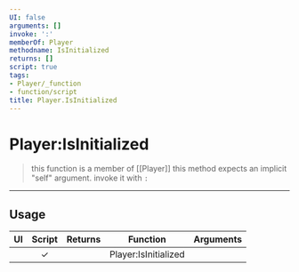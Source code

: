 ```yaml
---
UI: false
arguments: []
invoke: ':'
memberOf: Player
methodname: IsInitialized
returns: []
script: true
tags:
- Player/_function
- function/script
title: Player.IsInitialized
---
```

# Player:IsInitialized
> this function is a member of [[Player]]
> this method expects an implicit "self" argument. invoke it with `:`
-----
## Usage
|  UI | Script | Returns | Function | Arguments |
|:---:|:------:|-------:|:--------:|:---------|
| |✓||Player:IsInitialized||
